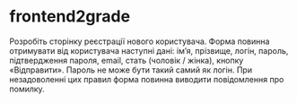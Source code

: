 # frontend2grade

Розробіть сторінку реєстрації нового користувача. Форма повинна отримувати від користувача наступні дані: ім’я, прізвище, логін, пароль, підтвердження пароля, email, стать (чоловік / жінка), кнопку «Відправити». Пароль не може бути такий самий як логін.
При незадоволенні цих правил форма повинна виводити повідомлення про помилку.
